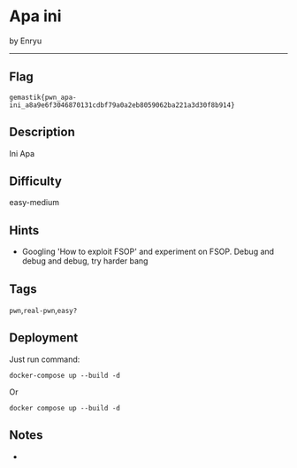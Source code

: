 # Apa ini

by Enryu

---

## Flag

```
gemastik{pwn_apa-ini_a8a9e6f3046870131cdbf79a0a2eb8059062ba221a3d30f8b914}
```

## Description
Ini Apa

## Difficulty
easy-medium

## Hints
* Googling 'How to exploit FSOP' and experiment on FSOP. Debug and debug and debug, try harder bang

## Tags
`pwn`,`real-pwn`,`easy?`

## Deployment
Just run command:
```
docker-compose up --build -d
```
Or
```
docker compose up --build -d
```

## Notes
-
